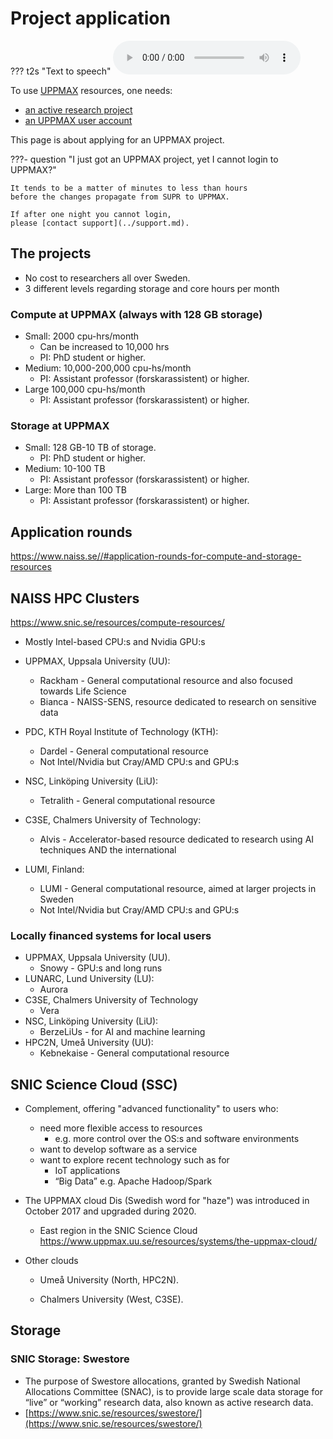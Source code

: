 # Project application

??? t2s "Text to speech"
    <audio src="project_apply.mp3" controls preload></audio>

To use [UPPMAX](../cluster_guides/uppmax.md) resources, one needs:

- [an active research project](project.md)
- [an UPPMAX user account](user_account.md)

This page is about applying for an UPPMAX project.

???- question "I just got an UPPMAX project, yet I cannot login to UPPMAX?"

    It tends to be a matter of minutes to less than hours
    before the changes propagate from SUPR to UPPMAX.

    If after one night you cannot login, 
    please [contact support](../support.md).

## The projects

- No cost to researchers all over Sweden. 
- 3 different levels regarding storage and core hours per month

### Compute at UPPMAX (always with 128 GB storage)

- Small: 2000 cpu-hrs/month
    - Can be increased to 10,000 hrs
    - PI: PhD student or higher.
- Medium: 10,000-200,000 cpu-hs/month
    - PI: Assistant professor (forskarassistent) or higher. 
- Large 100,000 cpu-hs/month
    - PI: Assistant professor (forskarassistent) or higher. 

### Storage at UPPMAX

- Small: 128 GB-10 TB of storage. 
    - PI: PhD student or higher.
- Medium: 10-100 TB 
    - PI: Assistant professor (forskarassistent) or higher. 
- Large: More than 100 TB 
    - PI: Assistant professor (forskarassistent) or higher. 


## Application rounds

<https://www.naiss.se//#application-rounds-for-compute-and-storage-resources>

## NAISS HPC Clusters

<https://www.snic.se/resources/compute-resources/>

- Mostly Intel-based CPU:s and Nvidia GPU:s
- UPPMAX, Uppsala University (UU):
    - Rackham - General computational resource and also focused towards Life Science
    - Bianca - NAISS-SENS, resource dedicated to research on sensitive data

- PDC, KTH Royal Institute of Technology (KTH):
    - Dardel - General computational resource
    - Not Intel/Nvidia but Cray/AMD CPU:s and GPU:s
- NSC, Linköping University (LiU):
    - Tetralith - General computational resource
- C3SE, Chalmers University of Technology:
    - Alvis - Accelerator-based resource dedicated to research using AI techniques
AND the international
- LUMI, Finland:
    - LUMI - General computational resource, aimed at larger projects in Sweden
    - Not Intel/Nvidia but Cray/AMD CPU:s and GPU:s

### Locally financed systems for local users

- UPPMAX, Uppsala University (UU).
    - Snowy - GPU:s and long runs
- LUNARC, Lund University (LU):
    - Aurora 
- C3SE, Chalmers University of Technology
    - Vera
- NSC, Linköping University (LiU):
    - BerzeLiUs - for AI and machine learning 
- HPC2N, Umeå University (UU):
    - Kebnekaise - General computational resource
 
## SNIC Science Cloud (SSC)

- Complement, offering "advanced functionality" to users who:

    - need more flexible access to resources
        - e.g. more control over the OS:s and software environments
    - want to develop software as a service
    - want to explore recent technology such as for
        - IoT applications 
        - “Big Data” e.g. Apache Hadoop/Spark


- The UPPMAX cloud Dis (Swedish word for "haze")  was introduced in October 2017 and upgraded during 2020.
    - East region in the SNIC Science Cloud <https://www.uppmax.uu.se/resources/systems/the-uppmax-cloud/>

- Other clouds

    - Umeå University (North, HPC2N).

    - Chalmers University (West, C3SE).

## Storage

### SNIC Storage: Swestore

- The purpose of Swestore allocations, granted by Swedish National Allocations Committee (SNAC), is to provide large scale data storage for “live” or “working” research data, also known as active research data.
- [https://www.snic.se/resources/swestore/](https://www.snic.se/resources/swestore/)
